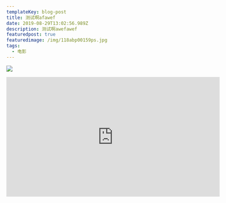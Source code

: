 ```yaml
---
templateKey: blog-post
title: 测试啊afawef
date: 2019-08-29T13:02:56.989Z
description: 测试啊awefawef
featuredpost: true
featuredimage: /img/118abp00159ps.jpg
tags:
  - 电影
---
```

![](/img/flavor_wheel.jpg)

<iframe width="560" height="315" src="https://www.youtube.com/embed/kgchbxgndMI" frameborder="0" allow="accelerometer; autoplay; encrypted-media; gyroscope; picture-in-picture" allowfullscreen></iframe>
